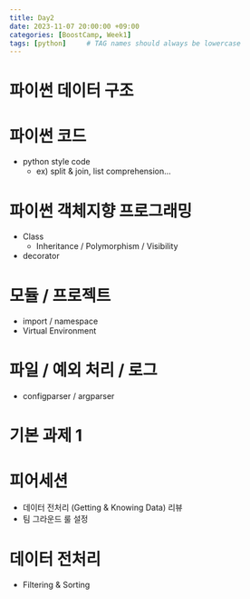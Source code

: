 ```yaml
---
title: Day2
date: 2023-11-07 20:00:00 +09:00
categories: [BoostCamp, Week1]
tags: [python]     # TAG names should always be lowercase
---
```


# 파이썬 데이터 구조

# 파이썬 코드
- python style code
    - ex) split & join, list comprehension...
        
# 파이썬 객체지향 프로그래밍
- Class
    - Inheritance / Polymorphism / Visibility
- decorator
    
# 모듈 / 프로젝트
- import / namespace 
- Virtual Environment
    
# 파일 / 예외 처리 / 로그
- configparser / argparser
    
# 기본 과제 1

# 피어세션
- 데이터 전처리 (Getting & Knowing Data) 리뷰
- 팀 그라운드 룰 설정

# 데이터 전처리
- Filtering & Sorting
